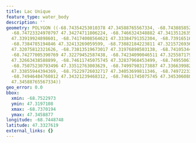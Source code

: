 ```yaml
---
title: Lac Unique
feature_type: water_body
description: ''
geometry: POLYGON ((-68.74354253010378 47.34588765567334, -68.7438858528573 47.34478267300322,
  -68.74723324970797 47.34274711806224, -68.7466324348882 47.34135126359595, -68.7452591438732
  47.33919924898601, -68.74174008564621 47.33384791352304, -68.73916516499163 47.32820515726554,
  -68.7384785194846 47.32413269059599, -68.73882184223811 47.32157269369839, -68.73701939778054
  47.32075812321626, -68.73813519673017 47.31976898503138, -68.74105344013826 47.31971079985519,
  -68.74277005390769 47.32279452587438, -68.74234090046511 47.32558717902072, -68.74337086872657
  47.32663438588899, -68.74611745075745 47.32837968453499, -68.74955067829629 47.33285902043061,
  -68.75075230793496 47.33512763003629, -68.74997983173887 47.33663998229691, -68.75203976826181
  47.33855944394369, -68.75229726032717 47.34053699811346, -68.7497223396735 47.34216551651998,
  -68.74946484760812 47.34321239468312, -68.74611745075745 47.34530608873006, -68.74354253010378
  47.34588765567334))
geo_error: 0.0
bbox:
  xmin: -68.7522973
  ymin: 47.3197108
  xmax: -68.7370194
  ymax: 47.3458877
longitude: -68.7448748
latitude: 47.3327619
external_links: {}
---
```


